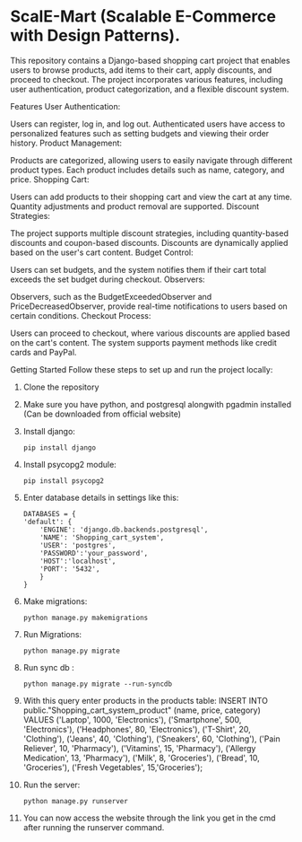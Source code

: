 # ScalE-Mart (Scalable E-Commerce with Design Patterns).

This repository contains a Django-based shopping cart project that enables users to browse products, add items to their cart, apply discounts, and proceed to checkout. The project incorporates various features, including user authentication, product categorization, and a flexible discount system.

Features
User Authentication:

Users can register, log in, and log out.
Authenticated users have access to personalized features such as setting budgets and viewing their order history.
Product Management:

Products are categorized, allowing users to easily navigate through different product types.
Each product includes details such as name, category, and price.
Shopping Cart:

Users can add products to their shopping cart and view the cart at any time.
Quantity adjustments and product removal are supported.
Discount Strategies:

The project supports multiple discount strategies, including quantity-based discounts and coupon-based discounts.
Discounts are dynamically applied based on the user's cart content.
Budget Control:

Users can set budgets, and the system notifies them if their cart total exceeds the set budget during checkout.
Observers:

Observers, such as the BudgetExceededObserver and PriceDecreasedObserver, provide real-time notifications to users based on certain conditions.
Checkout Process:

Users can proceed to checkout, where various discounts are applied based on the cart's content.
The system supports payment methods like credit cards and PayPal.

Getting Started
Follow these steps to set up and run the project locally:

1. Clone the repository
2. Make sure you have python, and postgresql alongwith pgadmin installed (Can be downloaded from official website)
3. Install django:
    ```
    pip install django
    ```
4. Install psycopg2 module:
    ```
    pip install psycopg2
    ```

5. Enter database details in settings like this: 
    ```
    DATABASES = {
    'default': {
        'ENGINE': 'django.db.backends.postgresql',
        'NAME': 'Shopping_cart_system',
        'USER': 'postgres',
        'PASSWORD':'your_password',
        'HOST':'localhost',
        'PORT': '5432',
        }
    }
    ```


6. Make migrations: 
    ```
    python manage.py makemigrations
    ```
7. Run Migrations:
    ```
    python manage.py migrate
    ```
8. Run sync db :
    ```
    python manage.py migrate --run-syncdb
    ```

9. With this query enter products in the products table:
    INSERT INTO public."Shopping_cart_system_product" (name, price, category) VALUES
    ('Laptop', 1000, 'Electronics'),
    ('Smartphone', 500, 'Electronics'),
    ('Headphones', 80, 'Electronics'),
    ('T-Shirt', 20, 'Clothing'),
    ('Jeans', 40, 'Clothing'),
    ('Sneakers', 60, 'Clothing'),
    ('Pain Reliever', 10, 'Pharmacy'),
    ('Vitamins', 15, 'Pharmacy'),
    ('Allergy Medication', 13, 'Pharmacy'),
    ('Milk', 8, 'Groceries'),
    ('Bread', 10, 'Groceries'),
    ('Fresh Vegetables', 15,'Groceries');

10. Run the server:
    ```
    python manage.py runserver
    ```
11. You can now access the website through the link you get in the cmd after running the runserver command.
